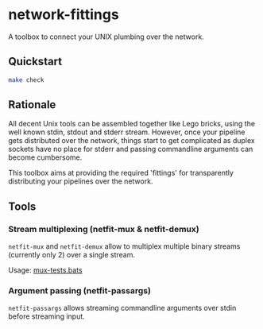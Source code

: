 network-fittings
================

A toolbox to connect your UNIX plumbing over the network.


Quickstart
----------
```bash
make check
```


Rationale
---------

All decent Unix tools can be assembled together like Lego bricks, using the well known stdin, stdout and stderr stream.
However, once your pipeline gets distributed over the network, things start to get complicated as duplex sockets have no place for stderr and passing commandline arguments can become cumbersome.

This toolbox aims at providing the required 'fittings' for transparently distributing your pipelines over the network.


Tools
-----

### Stream multiplexing (netfit-mux & netfit-demux)

`netfit-mux` and `netfit-demux` allow to multiplex multiple binary streams (currently only 2) over a single stream.

Usage: [mux-tests.bats](./test/mux-tests.bats)


### Argument passing (netfit-passargs)

`netfit-passargs` allows streaming commandline arguments over stdin before streaming input.
